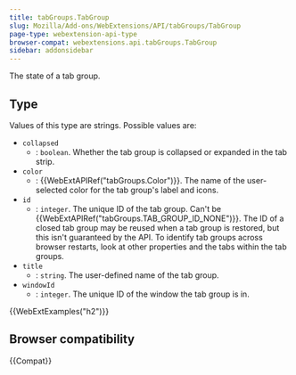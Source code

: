 ```yaml
---
title: tabGroups.TabGroup
slug: Mozilla/Add-ons/WebExtensions/API/tabGroups/TabGroup
page-type: webextension-api-type
browser-compat: webextensions.api.tabGroups.TabGroup
sidebar: addonsidebar
---
```


The state of a tab group.

## Type

Values of this type are strings. Possible values are:

- `collapsed`
  - : `boolean`. Whether the tab group is collapsed or expanded in the tab strip.
- `color`
  - : {{WebExtAPIRef("tabGroups.Color")}}. The name of the user-selected color for the tab group's label and icons.
- `id`
  - : `integer`. The unique ID of the tab group. Can't be {{WebExtAPIRef("tabGroups.TAB_GROUP_ID_NONE")}}. The ID of a closed tab group may be reused when a tab group is restored, but this isn't guaranteed by the API. To identify tab groups across browser restarts, look at other properties and the tabs within the tab groups.
- `title`
  - : `string`. The user-defined name of the tab group.
- `windowId`
  - : `integer`. The unique ID of the window the tab group is in.

{{WebExtExamples("h2")}}

## Browser compatibility

{{Compat}}
